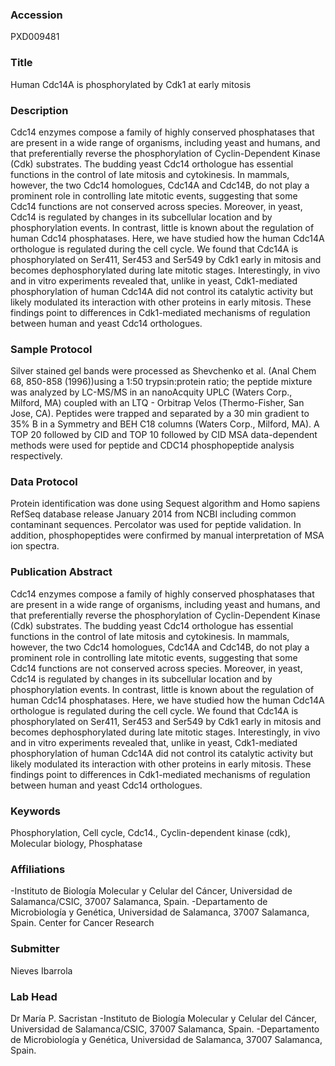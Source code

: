 ### Accession
PXD009481

### Title
Human Cdc14A is phosphorylated by Cdk1 at early mitosis

### Description
Cdc14 enzymes compose a family of highly conserved phosphatases that are present in a wide range of organisms, including yeast and humans, and that preferentially reverse the phosphorylation of Cyclin-Dependent Kinase (Cdk) substrates. The budding yeast Cdc14 orthologue has essential functions in the control of late mitosis and cytokinesis. In mammals, however, the two Cdc14 homologues, Cdc14A and Cdc14B, do not play a prominent role in controlling late mitotic events, suggesting that some Cdc14 functions are not conserved across species. Moreover, in yeast, Cdc14 is regulated by changes in its subcellular location and by phosphorylation events. In contrast, little is known about the regulation of human Cdc14 phosphatases. Here, we have studied how the human Cdc14A orthologue is regulated during the cell cycle. We found that Cdc14A is phosphorylated on Ser411, Ser453 and Ser549 by Cdk1 early in mitosis and becomes dephosphorylated during late mitotic stages. Interestingly, in vivo and in vitro experiments revealed that, unlike in yeast, Cdk1-mediated phosphorylation of human Cdc14A did not control its catalytic activity but likely modulated its interaction with other proteins in early mitosis. These findings point to differences in Cdk1-mediated mechanisms of regulation between human and yeast Cdc14 orthologues.

### Sample Protocol
Silver stained gel bands were processed as Shevchenko et al. (Anal Chem 68, 850-858 (1996))using a 1:50 trypsin:protein ratio; the peptide mixture was analyzed by LC-MS/MS in an nanoAcquity UPLC (Waters Corp., Milford, MA) coupled with an LTQ - Orbitrap Velos (Thermo-Fisher, San Jose, CA).  Peptides were trapped and separated by a 30 min gradient to 35% B in a Symmetry and BEH C18 columns (Waters Corp., Milford, MA). A TOP 20 followed by CID and TOP 10 followed by CID MSA data-dependent methods were used for peptide and CDC14 phosphopeptide analysis respectively.

### Data Protocol
Protein identification was done using Sequest algorithm and Homo sapiens RefSeq database release January 2014 from NCBI including common contaminant sequences. Percolator was used for peptide validation. In addition, phosphopeptides were confirmed by manual interpretation of MSA ion spectra.

### Publication Abstract
Cdc14 enzymes compose a family of highly conserved phosphatases that are present in a wide range of organisms, including yeast and humans, and that preferentially reverse the phosphorylation of Cyclin-Dependent Kinase (Cdk) substrates. The budding yeast Cdc14 orthologue has essential functions in the control of late mitosis and cytokinesis. In mammals, however, the two Cdc14 homologues, Cdc14A and Cdc14B, do not play a prominent role in controlling late mitotic events, suggesting that some Cdc14 functions are not conserved across species. Moreover, in yeast, Cdc14 is regulated by changes in its subcellular location and by phosphorylation events. In contrast, little is known about the regulation of human Cdc14 phosphatases. Here, we have studied how the human Cdc14A orthologue is regulated during the cell cycle. We found that Cdc14A is phosphorylated on Ser411, Ser453 and Ser549 by Cdk1 early in mitosis and becomes dephosphorylated during late mitotic stages. Interestingly, in vivo and in vitro experiments revealed that, unlike in yeast, Cdk1-mediated phosphorylation of human Cdc14A did not control its catalytic activity but likely modulated its interaction with other proteins in early mitosis. These findings point to differences in Cdk1-mediated mechanisms of regulation between human and yeast Cdc14 orthologues.

### Keywords
Phosphorylation, Cell cycle, Cdc14., Cyclin-dependent kinase (cdk), Molecular biology, Phosphatase

### Affiliations
-Instituto de Biología Molecular y Celular del Cáncer, Universidad de Salamanca/CSIC, 37007 Salamanca, Spain. -Departamento de Microbiología y Genética, Universidad de Salamanca, 37007 Salamanca, Spain.
Center for Cancer Research

### Submitter
Nieves Ibarrola

### Lab Head
Dr María P. Sacristan
-Instituto de Biología Molecular y Celular del Cáncer, Universidad de Salamanca/CSIC, 37007 Salamanca, Spain. -Departamento de Microbiología y Genética, Universidad de Salamanca, 37007 Salamanca, Spain.



